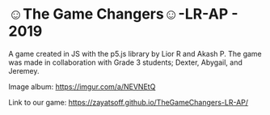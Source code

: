 # ☺The Game Changers☺-LR-AP - 2019
A game created in JS with the p5.js library by Lior R and Akash P. The game was made in collaboration with Grade 3 students; Dexter, Abygail, and Jeremey.


Image album: https://imgur.com/a/NEVNEtQ

Link to our game: https://zayatsoff.github.io/TheGameChangers-LR-AP/
